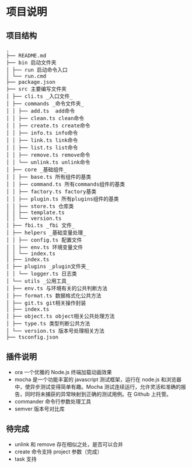 # 项目说明

## 项目结构

<pre>
.
├── README.md
├── bin 启动文件夹
│ ├── run 启动命令入口
│ └── run.cmd
├── package.json
├── src 主要编写文件夹
│ ├── cli.ts _入口文件_
│ ├── commands _命令文件夹_
│ │ ├── add.ts  add命令
│ │ ├── clean.ts clean命令
│ │ ├── create.ts create命令
│ │ ├── info.ts info命令
│ │ ├── link.ts link命令
│ │ ├── list.ts list命令
│ │ ├── remove.ts remove命令
│ │ └── unlink.ts unlink命令
│ ├── core _基础组件_
│ │ ├── base.ts 所有组件的基类
│ │ ├── command.ts 所有commands组件的基类
│ │ ├── factory.ts factory基类
│ │ ├── plugin.ts 所有plugins组件的基类
│ │ ├── store.ts 仓库类
│ │ ├── template.ts
│ │ └── version.ts
│ ├── fbi.ts _fbi 文件_
│ ├── helpers _基础变量处理_
│ │ ├── config.ts 配置文件
│ │ ├── env.ts 环境变量文件
│ │ └── index.ts
│ ├── index.ts
│ ├── plugins _plugin文件夹_
│ │ └── logger.ts 日志类
│ └── utils _公用工具_
│ ├── env.ts 与环境有关的公共判断方法
│ ├── format.ts 数据格式化公共方法
│ ├── git.ts git相关操作封装
│ ├── index.ts
│ ├── object.ts object相关公共处理方法
│ ├── type.ts 类型判断公共方法
│ └── version.ts 版本号处理相关方法
├── tsconfig.json
</pre>

## 插件说明

- ora 一个优雅的 Node.js 终端加载动画效果
- mocha 是一个功能丰富的 javascript 测试框架，运行在 node.js 和浏览器中，使异步测试变得简单有趣。Mocha 测试连续运行，允许灵活和准确的报告，同时将未捕获的异常映射到正确的测试用例。在 Github 上托管。
- commander 命令行参数处理工具
- semver 版本号对比库

## 待完成

- unlink 和 remove 存在相似之处，是否可以合并
- create 命令支持 project 参数（完成）
- task 支持
